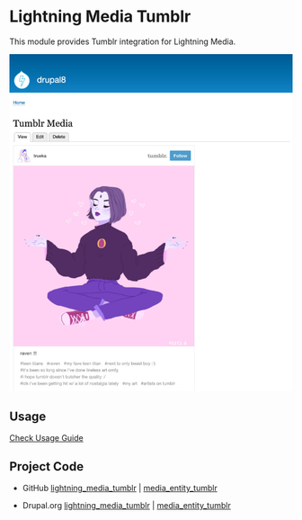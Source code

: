 # Lightning Media Tumblr
This module provides Tumblr integration for Lightning Media.

![media-entity-tumblr](https://raw.githubusercontent.com/dakkusingh/lightning_media_tumblr/8.x-1.x/_documentation/images/4-tumblr-media.jpg)

## Usage
[Check Usage Guide](https://github.com/dakkusingh/lightning_media_tumblr/blob/8.x-1.x/_documentation/USAGE.md)

## Project Code
* GitHub
[lightning_media_tumblr](https://github.com/dakkusingh/lightning_media_tumblr) | [media_entity_tumblr](https://github.com/drupal-media/media_entity_tumblr)

* Drupal.org
[lightning_media_tumblr](https://www.drupal.org/project/lightning_media_tumblr) | [media_entity_tumblr](https://www.drupal.org/project/media_entity_tumblr)

